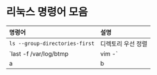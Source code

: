 # 리눅스 명령어 모음

|명령어|설명|
|:------------|:---------|
|`ls --group-directories-first`|디렉토리 우선 정렬|
|`last -f /var/log/btmp | vim -`|로그파일 읽기|
| a| b|

